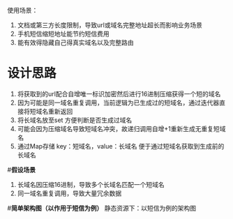 使用场景：
1. 文档或第三方长度限制，导致url或域名完整地址超长而影响业务场景
2. 手机短信缩短地址能节约短信费用
3. 能有效得隐藏自己得真实域名以及完整路由
# **设计思路**
1. 将获取到的url配合自增唯一标识加密然后进行16进制压缩获得一个短的域名
2. 因为可能是同一域名重复调用，当前逻辑为已生成过的短域名，通过迭代器直接将短域名重新返回
3. 将长域名放至set 方便判断是否生成过域名
4. 可能会因为压缩域名导致短域名冲突，故递归调用自增+1重新生成无重复短域名
5. 通过Map存储 key：短域名，value：长域名 便于通过短域名获取到生成前的长域名

#**假设场景**
1. 长域名因压缩16进制，导致多个长域名匹配一个短域名
2. 同一域名重复调用，导致大量冗余数据

#**简单架构图（以作用于短信为例）**
静态资源下：以短信为例的架构图
